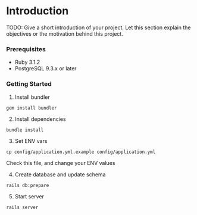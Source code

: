 # Introduction
TODO: Give a short introduction of your project. Let this section explain the objectives or the motivation behind this project.

### Prerequisites
- Ruby 3.1.2
- PostgreSQL 9.3.x or later

### Getting Started
1. Install bundler
```
gem install bundler
```

2. Install dependencies
```
bundle install
```

3. Set ENV vars
```
cp config/application.yml.example config/application.yml
```
Check this file, and change your ENV values

4. Create database and update schema
```
rails db:prepare
```

5. Start server
```
rails server
```
